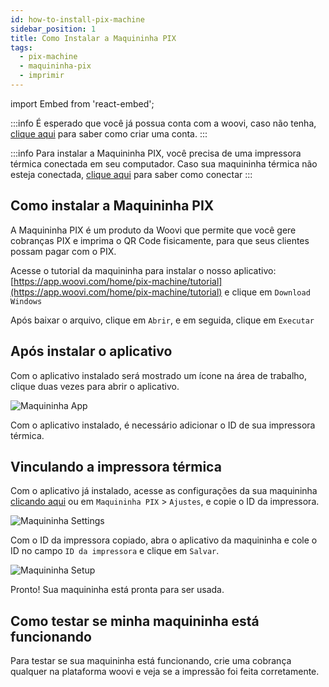 ```yaml
---
id: how-to-install-pix-machine
sidebar_position: 1
title: Como Instalar a Maquininha PIX
tags:
  - pix-machine
  - maquininha-pix
  - imprimir
---
```


import Embed from 'react-embed';

:::info
É esperado que você já possua conta com a woovi, caso não tenha, [clique aqui](https://ajuda.woovi.com.br/pt-br/article/como-cadastrar-minha-empresa-14e7lwx/) para saber como criar uma conta.
:::

:::info
Para instalar a Maquininha PIX, você precisa de uma impressora térmica conectada em seu computador. Caso sua maquininha térmica não esteja conectada, [clique aqui](setup-pix-machine.md) para saber como conectar
:::

## Como instalar a Maquininha PIX

A Maquininha PIX é um produto da Woovi que permite que você gere cobranças PIX e imprima o QR Code fisicamente, para que seus clientes possam pagar com o PIX.

Acesse o tutorial da maquininha para instalar o nosso aplicativo: [https://app.woovi.com/home/pix-machine/tutorial](https://app.woovi.com/home/pix-machine/tutorial) e clique em `Download Windows`

<Embed url='https://www.youtube.com/watch?v=UdehtJz3MVo'/>

Após baixar o arquivo, clique em `Abrir`, e em seguida, clique em `Executar`

## Após instalar o aplicativo

Com o aplicativo instalado será mostrado um ícone na área de trabalho, clique duas vezes para abrir o aplicativo.

![Maquininha App](__assets__/maquininha-app.png)

Com o aplicativo instalado, é necessário adicionar o ID de sua impressora térmica.

## Vinculando a impressora térmica

Com o aplicativo já instalado, acesse as configurações da sua maquininha [clicando aqui](https://app.woovi.com/home/pix-machine/settings) ou em `Maquininha PIX` > `Ajustes`, e copie o ID da impressora.

![Maquininha Settings](__assets__/maquininha-settings.png)

Com o ID da impressora copiado, abra o aplicativo da maquininha e cole o ID no campo `ID da impressora` e clique em `Salvar`.

![Maquininha Setup](__assets__/maquininha-setup.png)

Pronto! Sua maquininha está pronta para ser usada.

## Como testar se minha maquininha está funcionando

Para testar se sua maquininha está funcionando, crie uma cobrança qualquer na plataforma woovi e veja se a impressão foi feita corretamente.

